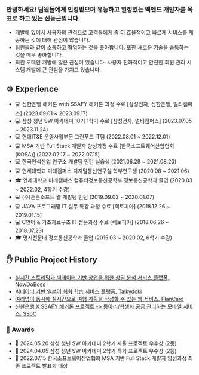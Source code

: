 ### 안녕하세요! 팀원들에게 인정받으며 유능하고 열정있는 백엔드 개발자를 목표로 하고 있는 신동근입니다.
- 개발에 있어서 사용자의 관점으로 고객들에게 좀 더 효율적이고 빠르게 서비스를 제공하는 것에 대해 관심이 많습니다.
- 팀원들과 같이 소통하고 협업하는 것을 좋아합니다. 또한 새로운 기술을 습득하는 것을 매우 좋아합니다.
- 회원 도메인 개발에 많은 관심이 있습니다. 사용자 친화적이고 안전한 회원 관리 시스템 개발에 큰 관심을 가지고 있습니다.

## ⚙️ Experience
* 💻 신한은행 해커톤 with SSAFY 해커톤 과정 수료 [삼성전자, 신한은행, 멀티캠퍼스] (2023.09.01 ~ 2023.09.17)
* 💻 삼성 청년 SW 아카데미 10기 1학기 수료 [삼성전자, 멀티캠퍼스] (2023.07.05 ~ 2023.11.24)
* 💻 현대IT&E 운영사업부문 그린푸드 IT팀 (2022.08.01 ~ 2022.12.01)
* 💻 MSA 기반 Full Stack 개발자 양성과정 수료 [한국소프트웨어산업협회 (KOSA)] (2022.02.17 ~ 2022.07.15)
* 💻 한국인식산업 연구소 개발팀 인턴 실습생 (2021.06.28 ~ 2021.08.20)
* 💻 연세대학교 미래캠퍼스 디지털통신연구실 학부연구생 (2020.08 ~ 2021.06)
* 🎓 연세대학교 미래캠퍼스 컴퓨터정보통신공학부 정보통신공학과 졸업 (2020.03 ~ 2022.02, 4학기 수강)
* 💻 (주)훈훈소프트 웹 개발팀 인턴 (2019.09.02 ~ 2020.01.07)
* 💻 JAVA 프로그래밍 IT 실무 특강 과정 수료 [렉토피아] (2018.12.26 ~ 2019.01.15)
* 💻 C언어 & 기초자료구조 IT 전문과정 수료 [렉토피아] (2018.06.26 ~ 2018.07.23)
* 🎓 명지전문대 정보통신공학과 졸업 (2015.03 ~ 2020.02, 6학기 수강)

## ✋ Public Project History
* [실시간 스트리밍과 빅데이터 기반 창업을 위한 상권 분석 서비스 플랫폼, NowDoBoss](https://github.com/shindonggeun/NowDoBoss)
* [빅데이터 기반 일본어 회화 학습 서비스 플랫폼, Talkydoki](https://github.com/shindonggeun/Talkydoki)
* [여러명이 동시에 실시간으로 여행 계획을 작성할 수 있는 웹 서비스, PlanCard](https://github.com/shindonggeun/PlanCard)
* [신한은행 X SSAFY 해커톤 프로젝트 -> 동아리/학생회 공금 관리하는 모바일 서비스, SSoC](https://github.com/SSoc-Student-SOCiety/SSoc)


### 👑 Awards
* 🏅 2024.05.20 삼성 청년 SW 아카데미 2학기 자율 프로젝트 우수상 (2등)
* 🏅 2024.04.05 삼성 청년 SW 아카데미 2학기 특화 프로젝트 우수상 (2등)
* 🏅 2022.07.15 한국소프트웨어산업협회 MSA 기반 Full Stack 개발자 양성과정 최종 프로젝트 발표회 대상
<div align ="center">

